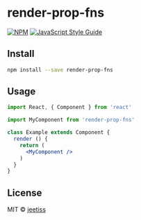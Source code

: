 # render-prop-fns

> 

[![NPM](https://img.shields.io/npm/v/render-prop-fns.svg)](https://www.npmjs.com/package/render-prop-fns) [![JavaScript Style Guide](https://img.shields.io/badge/code_style-standard-brightgreen.svg)](https://standardjs.com)

## Install

```bash
npm install --save render-prop-fns
```

## Usage

```jsx
import React, { Component } from 'react'

import MyComponent from 'render-prop-fns'

class Example extends Component {
  render () {
    return (
      <MyComponent />
    )
  }
}
```

## License

MIT © [jeetiss](https://github.com/jeetiss)
